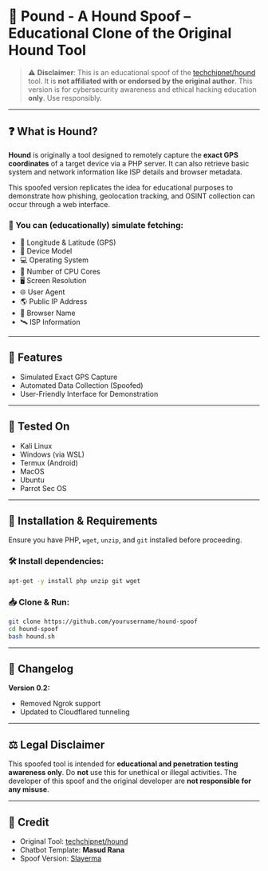 # 🐾 Pound - A Hound Spoof – Educational Clone of the Original Hound Tool

> ⚠️ **Disclaimer**: This is an educational spoof of the [techchipnet/hound](https://github.com/techchipnet/hound) tool. It is **not affiliated with or endorsed by the original author**. This version is for cybersecurity awareness and ethical hacking education **only**. Use responsibly.

---

## ❓ What is Hound?

**Hound** is originally a tool designed to remotely capture the **exact GPS coordinates** of a target device via a PHP server. It can also retrieve basic system and network information like ISP details and browser metadata.

This spoofed version replicates the idea for educational purposes to demonstrate how phishing, geolocation tracking, and OSINT collection can occur through a web interface.

### 🧠 You can (educationally) simulate fetching:

- 📍 Longitude & Latitude (GPS)
- 📱 Device Model
- 💻 Operating System
- 🧠 Number of CPU Cores
- 🖥️ Screen Resolution
- 🌐 User Agent
- 🌎 Public IP Address
- 🧭 Browser Name
- 🛰️ ISP Information

---

## 🚀 Features

- Simulated Exact GPS Capture
- Automated Data Collection (Spoofed)
- User-Friendly Interface for Demonstration

---

## 🧪 Tested On

- Kali Linux
- Windows (via WSL)
- Termux (Android)
- MacOS
- Ubuntu
- Parrot Sec OS

---

## 🔧 Installation & Requirements

Ensure you have PHP, `wget`, `unzip`, and `git` installed before proceeding.

### 🛠 Install dependencies:

```bash
apt-get -y install php unzip git wget
````

### 📥 Clone & Run:

```bash
git clone https://github.com/yourusername/hound-spoof
cd hound-spoof
bash hound.sh
```

---

## 📝 Changelog

**Version 0.2:**

* Removed Ngrok support
* Updated to Cloudflared tunneling

---

## ⚖️ Legal Disclaimer

This spoofed tool is intended for **educational and penetration testing awareness only**. Do **not** use this for unethical or illegal activities. The developer of this spoof and the original developer are **not responsible for any misuse**.

---

## 🙏 Credit

* Original Tool: [techchipnet/hound](https://github.com/techchipnet/hound)
* Chatbot Template: **Masud Rana**
* Spoof Version: [Slayerma](https://github.com/Slayerma)
